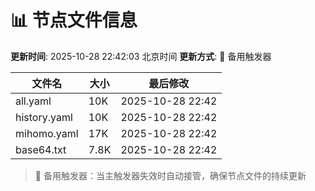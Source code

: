# 📊 节点文件信息

**更新时间**: 2025-10-28 22:42:03 北京时间
**更新方式**: 🔄 备用触发器

| 文件名 | 大小 | 最后修改 |
|--------|------|----------|
| all.yaml | 10K | 2025-10-28 22:42 |
| history.yaml | 10K | 2025-10-28 22:42 |
| mihomo.yaml | 17K | 2025-10-28 22:42 |
| base64.txt | 7.8K | 2025-10-28 22:42 |

> 🔄 备用触发器：当主触发器失效时自动接管，确保节点文件的持续更新
